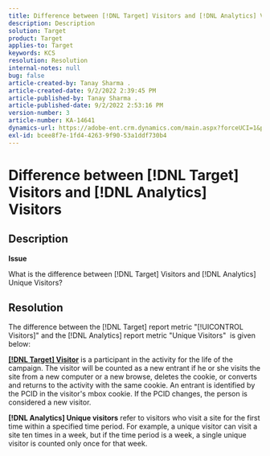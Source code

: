 ```yaml
---
title: Difference between [!DNL Target] Visitors and [!DNL Analytics] Visitors
description: Description
solution: Target
product: Target
applies-to: Target
keywords: KCS
resolution: Resolution
internal-notes: null
bug: false
article-created-by: Tanay Sharma .
article-created-date: 9/2/2022 2:39:45 PM
article-published-by: Tanay Sharma .
article-published-date: 9/2/2022 2:53:16 PM
version-number: 3
article-number: KA-14641
dynamics-url: https://adobe-ent.crm.dynamics.com/main.aspx?forceUCI=1&pagetype=entityrecord&etn=knowledgearticle&id=d7fa2510-cd2a-ed11-9db1-002248086735
exl-id: bcee8f7e-1fd4-4263-9f90-53a1ddf730b4
---
```

# Difference between [!DNL Target] Visitors and [!DNL Analytics] Visitors

## Description


<b>Issue</b>

What is the difference between [!DNL Target] Visitors and [!DNL Analytics] Unique Visitors?


## Resolution


The difference between the [!DNL Target] report metric "[!UICONTROL Visitors]" and the [!DNL Analytics] report metric "Unique Visitors"  is given below:

<u><b>[!DNL Target] Visitor</b></u> is a participant in the activity for the life of the campaign. The visitor will be counted as a new entrant if he or she visits the site from a new computer or a new browse, deletes the cookie, or converts and returns to the activity with the same cookie. An entrant is identified by the PCID in the visitor's mbox cookie. If the PCID changes, the person is considered a new visitor.

<b>[!DNL Analytics] Unique visitors</b> refer to visitors who visit a site for the first time within a specified time period. For example, a unique visitor can visit a site ten times in a week, but if the time period is a week, a single unique visitor is counted only once for that week.
